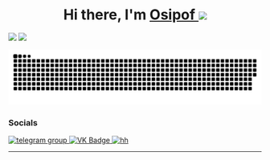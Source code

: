 <h1 align="center">Hi there, I'm <a href="https://github.com/Osipof" target="_blank">Osipof </a> 
<img src="https://github.com/blackcater/blackcater/raw/main/images/Hi.gif" height="32"/></h1>

<img  width="50%" high src="https://github-readme-stats-sigma-five.vercel.app/api/top-langs/?username=Osipof&langs_count=8&theme=material-palenight&layout=compact"> <img  width="50%" src="https://github-readme-stats-sigma-five.vercel.app/api?username=Osipof&show_icons=true&count_private=true&theme=nord">

<picture>
  <source media="(prefers-color-scheme: dark)" srcset="https://raw.githubusercontent.com/Osipof/Osipof/output/github-contribution-grid-snake-dark.svg">
  <source media="(prefers-color-scheme: light)" srcset="https://raw.githubusercontent.com/Osipof/Osipof/output/github-contribution-grid-snake.svg">
  <img alt="github contribution grid snake animation" src="https://raw.githubusercontent.com/Osipof/Osipof/output/github-contribution-grid-snake.svg">
</picture>

### Socials

  <div id="badges">
    <a href="https://t.me/Osipofff" target="_blank">
      <img src="https://cdn-icons-png.flaticon.com/512/2111/2111646.png" width="40" height="40" alt="telegram group" />
    </a>
    <a href="https://vk.com/osipoffffff" target="_blank">
      <img src="https://cdn-icons-png.flaticon.com/512/145/145813.png" width="40" height="40" alt="VK Badge"/>
    </a>
    <a href="https://hh.ru/resume/9ab7d062ff0b523b220039ed1f6b5366524335" target="_blank">
      <img src="https://play-lh.googleusercontent.com/s6JiMSUktkTX0ejwpJ-DgqVb03dE00O975GGOoMmrlVL1aI8A1yOy7xh3dOSaxpuFWJH=w240-h480-rw" width="40" height="40" alt="hh" />
    </a>
  
  </div>

---
